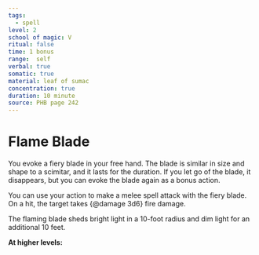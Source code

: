 ```yaml
---
tags:
  - spell
level: 2
school of magic: V
ritual: false
time: 1 bonus
range:  self
verbal: true
somatic: true
material: leaf of sumac
concentration: true
duration: 10 minute
source: PHB page 242
---
```

# Flame Blade
You evoke a fiery blade in your free hand. The blade is similar in size and shape to a scimitar, and it lasts for the duration. If you let go of the blade, it disappears, but you can evoke the blade again as a bonus action.

You can use your action to make a melee spell attack with the fiery blade. On a hit, the target takes {@damage 3d6} fire damage.

The flaming blade sheds bright light in a 10-foot radius and dim light for an additional 10 feet.

**At higher levels:** 